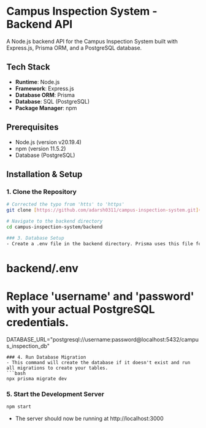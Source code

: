 # Campus Inspection System - Backend API

A Node.js backend API for the Campus Inspection System built with Express.js, Prisma ORM, and a PostgreSQL database.

## Tech Stack

- **Runtime**: Node.js
- **Framework**: Express.js
- **Database ORM**: Prisma
- **Database**: SQL (PostgreSQL)
- **Package Manager**: npm

## Prerequisites

- Node.js (version v20.19.4)
- npm (version 11.5.2)
- Database (PostgreSQL)

## Installation & Setup

### 1. Clone the Repository
```bash
# Corrected the typo from 'htts' to 'https'
git clone [https://github.com/adarsh0311/campus-inspection-system.git](https://github.com/adarsh0311/campus-inspection-system.git)

# Navigate to the backend directory
cd campus-inspection-system/backend

### 3. Database Setup
- Create a .env file in the backend directory. Prisma uses this file for the database connection string
```
# backend/.env
# Replace 'username' and 'password' with your actual PostgreSQL credentials.

DATABASE_URL="postgresql://username:password@localhost:5432/campus_inspection_db"
```
### 4. Run Database Migration
- This command will create the database if it doesn't exist and run all migrations to create your tables.
```bash
npx prisma migrate dev
```

### 5. Start the Development Server
```bash
npm start
```

- The server should now be running at  http://localhost:3000
